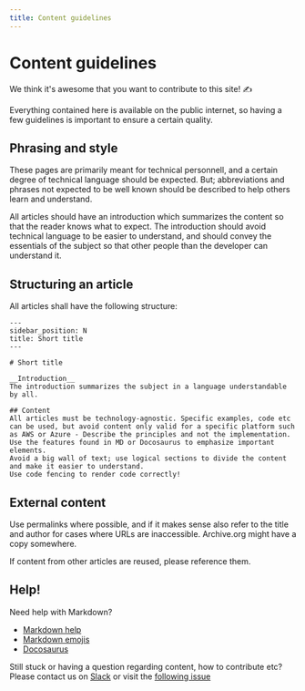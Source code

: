 ```yaml
---
title: Content guidelines
---
```


# Content guidelines

We think it's awesome that you want to contribute to this site! :writing_hand:

Everything contained here is available on the public internet, so having a few guidelines is important to ensure a certain quality.

## Phrasing and style

These pages are primarily meant for technical personnell, and a certain degree of technical language should be expected. But; abbreviations and phrases not expected to be well known should be described to help others learn and understand. 

All articles should have an introduction which summarizes the content so that the reader knows what to expect. The introduction should avoid technical language to be easier to understand, and should convey the essentials of the subject so that other people than the developer can understand it. 

## Structuring an article

All articles shall have the following structure: 

```
--- 
sidebar_position: N
title: Short title
---

# Short title

__Introduction__
The introduction summarizes the subject in a language understandable by all. 

## Content
All articles must be technology-agnostic. Specific examples, code etc can be used, but avoid content only valid for a specific platform such as AWS or Azure - Describe the principles and not the implementation. 
Use the features found in MD or Docosaurus to emphasize important elements.
Avoid a big wall of text; use logical sections to divide the content and make it easier to understand. 
Use code fencing to render code correctly!

```

## External content
Use permalinks where possible, and if it makes sense also refer to the title and author for cases where URLs are inaccessible. Archive.org might have a copy somewhere.

If content from other articles are reused, please reference them. 

## Help!

Need help with Markdown? 
- [Markdown help](https://github.github.com/gfm/)
- [Markdown emojis](https://gist.github.com/rxaviers/7360908)
- [Docosaurus](https://docusaurus.io/docs/markdown-features)

Still stuck or having a question regarding content, how to contribute etc? Please contact us on [Slack](https://bouvet.slack.com/archives/C0447R83U6M) or visit the [following issue](https://github.com/bouvet/sikkerhet.bouvet.no/issues/22)
